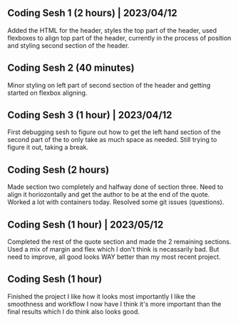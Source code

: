 ## Coding Sesh 1 (2 hours) | 2023/04/12
Added the HTML for the header, styles the top part of the header, used flexboxes to align top part of the header, currently in the process of position and styling second section of the header.

## Coding Sesh 2 (40 minutes)
Minor styling on left part of second section of the header and getting started on flexbox aligning. 

## Coding Sesh 3 (1 hour) | 2023/04/12
First debugging sesh to figure out how to get the left hand section of the second part of the to only take as much space as needed. Still trying to figure it out, taking a break. 

## Coding Sesh (2 hours)
Made section two completely and halfway done of section three. Need to align it horiozontally and get the author to be at the end of the quote. Worked a lot with containers today. Resolved some git issues (questions).

## Coding Sesh (1 hour) | 2023/05/12
Completed the rest of the quote section and made the 2 remaining sections. Used a mix of margin and flex which I don't think is necassarily bad. But need to improve, all good looks WAY better than my most recent project.

## Coding Sesh (1 hour)
Finished the project I like how it looks most importantly I like the smoothness and workflow I now have I think it's more important than the final results which I do think also looks good.